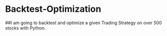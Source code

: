 # Backtest-Optimization
##I am  going to backtest and optimize a given Trading Strategy on over 500 stocks with Python. 
